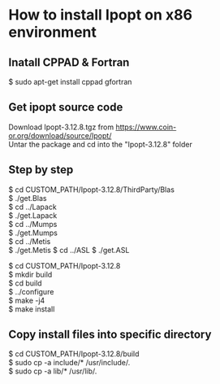 # How to install Ipopt on x86 environment  

## Inatall CPPAD & Fortran  
$ sudo apt-get install cppad gfortran  
    
## Get ipopt source code    
Download Ipopt-3.12.8.tgz from https://www.coin-or.org/download/source/Ipopt/  
Untar the package and cd into the "Ipopt-3.12.8" folder  
  
## Step by step   
$ cd CUSTOM_PATH/Ipopt-3.12.8/ThirdParty/Blas  
$ ./get.Blas    
$ cd ../Lapack  
$ ./get.Lapack  
$ cd ../Mumps  
$ ./get.Mumps  
$ cd ../Metis  
$ ./get.Metis
$ cd ../ASL
$ ./get.ASL
   
$ cd CUSTOM_PATH/Ipopt-3.12.8  
$ mkdir build  
$ cd build  
$ ../configure  
$ make -j4  
$ make install  
    
## Copy install files into specific directory 
$ cd CUSTOM_PATH/Ipopt-3.12.8/build  
$ sudo cp -a include/* /usr/include/.  
$ sudo cp -a lib/* /usr/lib/.  
